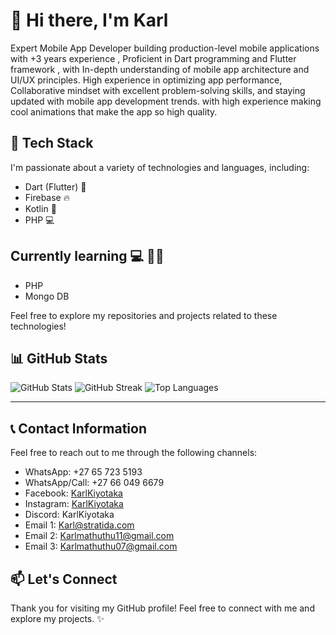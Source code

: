 # 👋 Hi there, I'm Karl

Expert Mobile App Developer building production-level mobile applications with +3 years experience , Proficient in Dart programming and Flutter framework , with In-depth understanding of mobile app architecture and UI/UX principles. High experience in optimizing app performance, Collaborative mindset with excellent problem-solving skills, and staying updated
with mobile app development trends. with high experience making cool animations that make the app so high quality.

## 🔧 Tech Stack

I'm passionate about a variety of technologies and languages, including:

- Dart (Flutter) :iphone:
- Firebase :fire:
- Kotlin :rocket:
- PHP 💻

## Currently learning :computer: 👨‍💻
 - PHP
 - Mongo DB

Feel free to explore my repositories and projects related to these technologies!

## 📊 GitHub Stats
![GitHub Stats](https://github-readme-stats.vercel.app/api?username=Karlmathuthu&theme=dark&hide_border=false&include_all_commits=false&count_private=false)
![GitHub Streak](https://github-readme-streak-stats.herokuapp.com/?user=Karlmathuthu&theme=dark&hide_border=false)
![Top Languages](https://github-readme-stats.vercel.app/api/top-langs/?username=Karlmathuthu&theme=dark&hide_border=false&include_all_commits=false&count_private=false&layout=compact)

---

## 📞 Contact Information

Feel free to reach out to me through the following channels:

- WhatsApp: +27 65 723 5193
- WhatsApp/Call: +27 66 049 6679
- Facebook: [KarlKiyotaka](https://www.facebook.com/KarlKiyotaka)
- Instagram: [KarlKiyotaka](https://www.instagram.com/KarlKiyotaka)
- Discord: KarlKiyotaka
- Email 1: Karl@stratida.com
- Email 2: Karlmathuthu11@gmail.com
- Email 3: Karlmathuthu07@gmail.com

## 📫 Let's Connect

Thank you for visiting my GitHub profile! Feel free to connect with me and explore my projects. ✨
